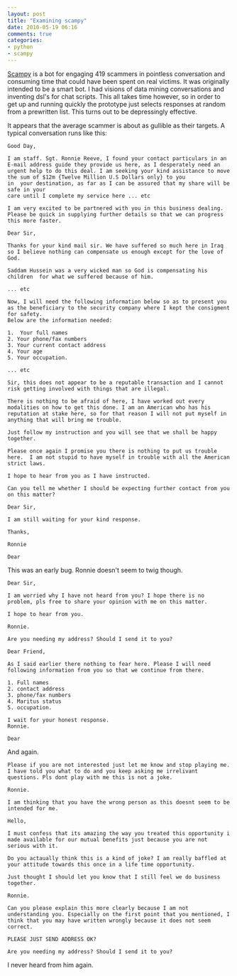 ```yaml
---
layout: post
title: "Examining scampy"
date: 2010-05-19 06:16
comments: true
categories:
- python
- scampy
---
```


[Scampy](http://github.com/jamii/scampy) is a bot for engaging 419 scammers in pointless conversation and consuming time that could have been spent on real victims. It was originally intended to be a smart bot. I had visions of data mining conversations and inventing dsl's for chat scripts. This all takes time however, so in order to get up and running quickly the prototype just selects responses at random from a prewritten list. This turns out to be depressingly effective.

<!--more-->

It appears that the average scammer is about as gullible as their targets.  A typical conversation runs like this:

```
Good Day,
 
I am staff. Sgt. Ronnie Reeve, I found your contact particulars in an E-mail address guide they provide us here, as I desperately need an urgent help to do this deal. I am seeking your kind assistance to move the sum of $12m {Twelve Million U.S Dollars only} to you
in  your destination, as far as I can be assured that my share will be safe in your
care until I complete my service here ... etc
```

```
I am very excited to be partnered with you in this business dealing. Please be quick in supplying further details so that we can progress this more faster.
```

```
Dear Sir,
 
Thanks for your kind mail sir. We have suffered so much here in Iraq so I believe nothing can compensate us enough except for the love of God.
 
Saddam Hussein was a very wicked man so God is compensating his children  for what we suffered because of him.
 
... etc
 
Now, I will need the following information below so as to present you as the beneficiary to the security company where I kept the consigment for safety.
Below are the information needed:
 
1.  Your full names
2. Your phone/fax numbers
3. Your current contact address
4. Your age
5. Your occupation.
 
... etc
```

```
Sir, this does not appear to be a reputable transaction and I cannot risk getting involved with things that are illegal.
```

```
There is nothing to be afraid of here, I have worked out every modalities on how to get this done. I am an American who has his reputation at stake here, so for that reason I will not put myself in anything that will bring me trouble.
 
Just follow my instruction and you will see that we shall be happy together.
 
Please once again I promise you there is nothing to put us trouble here.  I am not stupid to have myself in trouble with all the American strict laws.
 
I hope to hear from you as I have instructed.
```

```
Can you tell me whether I should be expecting further contact from you on this matter?
```

```
Dear Sir,
 
I am still waiting for your kind response.
 
Thanks,
 
Ronnie
```

```
Dear
```

This was an early bug. Ronnie doesn't seem to twig though.

```
Dear Sir,
 
I am worried why I have not heard from you? I hope there is no problem, pls free to share your opinion with me on this matter.
 
I hope to hear from you.
 
Ronnie.
```

```
Are you needing my address? Should I send it to you?
```

```
Dear Friend,
 
As I said earlier there nothing to fear here. Please I will need following information from you so that we continue from there.
 
1. Full names
2. contact address
3. phone/fax numbers
4. Maritus status
5. occupation.

I wait for your honest response.
Ronnie.
```

```
Dear
```

And again.

```
Please if you are not interested just let me know and stop playing me. I have told you what to do and you keep asking me irrelivant questions. Pls dont play with me this is not a joke.
 
Ronnie.
```

```
I am thinking that you have the wrong person as this doesnt seem to be intended for me.
```

```
Hello,

I must confess that its amazing the way you treated this opportunity i made available for our mutual benefits just because you are not serious with it.

Do you actaually think this is a kind of joke? I am really baffled at your attitude towards this once in a life time opportunity.

Just thought I should let you know that I still feel we do business together.

Ronnie.
```

```
Can you please explain this more clearly because I am not understanding you. Especially on the first point that you mentioned, I think that you may have written wrongly because it does not seem correct.
```

```
PLEASE JUST SEND ADDRESS OK?
```

```
Are you needing my address? Should I send it to you?
```

I never heard from him again.
